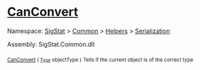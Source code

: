 # [CanConvert](./RectangleFConverter-100664058.md)

Namespace: [SigStat]() > [Common](./../../../README.md) > [Helpers](./../../README.md) > [Serialization](./../README.md)

Assembly: SigStat.Common.dll

<sub>[CanConvert](./RectangleFConverter-100664058.md) ( [`Type`](https://docs.microsoft.com/en-us/dotnet/api/System.Type) objectType )</sub>              <sub>Tells if the current object is of the correct type</sub>
